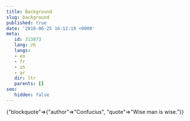 ```yaml
---
title: Background
slug: background
published: true
date: '2018-06-25 16:12:19 +0000'
meta:
   id: 313873
   lang: zh
   langs:
   - en
   - fr
   - zh
   - ar
   dir: ltr
   parents: []
seo:
   hidden: false
---
```


{"blockquote"=>{"author"=>"Confucius", "quote"=>"Wise man is wise."}}
